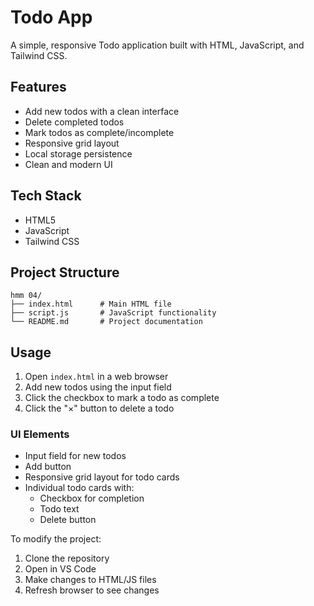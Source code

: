 # Todo App

A simple, responsive Todo application built with HTML, JavaScript, and Tailwind CSS.

## Features

- Add new todos with a clean interface
- Delete completed todos
- Mark todos as complete/incomplete
- Responsive grid layout
- Local storage persistence
- Clean and modern UI

## Tech Stack

- HTML5
- JavaScript
- Tailwind CSS

## Project Structure

```
hmm 04/
├── index.html      # Main HTML file
├── script.js       # JavaScript functionality
└── README.md       # Project documentation
```

## Usage

1. Open `index.html` in a web browser
2. Add new todos using the input field
3. Click the checkbox to mark a todo as complete
4. Click the "×" button to delete a todo

### UI Elements

- Input field for new todos
- Add button
- Responsive grid layout for todo cards
- Individual todo cards with:
  - Checkbox for completion
  - Todo text
  - Delete button

To modify the project:

1. Clone the repository
2. Open in VS Code
3. Make changes to HTML/JS files
4. Refresh browser to see changes
